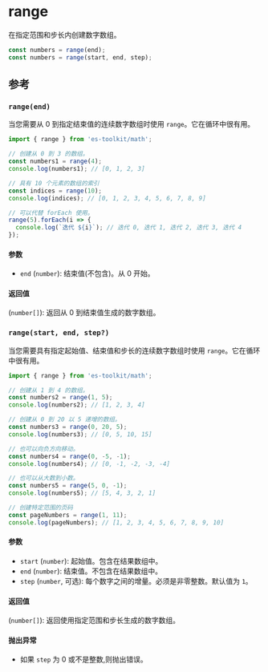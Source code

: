 # range

在指定范围和步长内创建数字数组。

```typescript
const numbers = range(end);
const numbers = range(start, end, step);
```

## 参考

### `range(end)`

当您需要从 0 到指定结束值的连续数字数组时使用 `range`。它在循环中很有用。

```typescript
import { range } from 'es-toolkit/math';

// 创建从 0 到 3 的数组。
const numbers1 = range(4);
console.log(numbers1); // [0, 1, 2, 3]

// 具有 10 个元素的数组的索引
const indices = range(10);
console.log(indices); // [0, 1, 2, 3, 4, 5, 6, 7, 8, 9]

// 可以代替 forEach 使用。
range(5).forEach(i => {
  console.log(`迭代 ${i}`); // 迭代 0, 迭代 1, 迭代 2, 迭代 3, 迭代 4
});
```

#### 参数

- `end` (`number`): 结束值(不包含)。从 0 开始。

#### 返回值

(`number[]`): 返回从 0 到结束值生成的数字数组。

### `range(start, end, step?)`

当您需要具有指定起始值、结束值和步长的连续数字数组时使用 `range`。它在循环中很有用。

```typescript
import { range } from 'es-toolkit/math';

// 创建从 1 到 4 的数组。
const numbers2 = range(1, 5);
console.log(numbers2); // [1, 2, 3, 4]

// 创建从 0 到 20 以 5 递增的数组。
const numbers3 = range(0, 20, 5);
console.log(numbers3); // [0, 5, 10, 15]

// 也可以向负方向移动。
const numbers4 = range(0, -5, -1);
console.log(numbers4); // [0, -1, -2, -3, -4]

// 也可以从大数到小数。
const numbers5 = range(5, 0, -1);
console.log(numbers5); // [5, 4, 3, 2, 1]

// 创建特定范围的页码
const pageNumbers = range(1, 11);
console.log(pageNumbers); // [1, 2, 3, 4, 5, 6, 7, 8, 9, 10]
```

#### 参数

- `start` (`number`): 起始值。包含在结果数组中。
- `end` (`number`): 结束值。不包含在结果数组中。
- `step` (`number`, 可选): 每个数字之间的增量。必须是非零整数。默认值为 `1`。

#### 返回值

(`number[]`): 返回使用指定范围和步长生成的数字数组。

#### 抛出异常

- 如果 `step` 为 0 或不是整数,则抛出错误。
